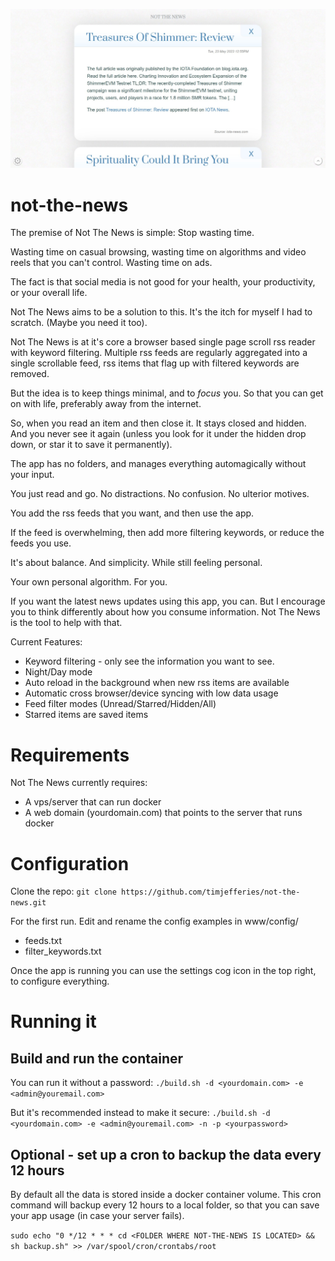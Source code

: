 ![image](screenshot.jpg)

# not-the-news
The premise of Not The News is simple: Stop wasting time.

Wasting time on casual browsing, wasting time on algorithms and video reels that you can't control. Wasting time on ads.


The fact is that social media is not good for your health, your productivity, or your overall life.


Not The News aims to be a solution to this. It's the itch for myself I had to scratch. (Maybe you need it too).


Not The News is at it's core a browser based single page scroll rss reader with keyword filtering.
Multiple rss feeds are regularly aggregated into a single scrollable feed, rss items that flag up with filtered keywords are removed.


But the idea is to keep things minimal, and to _focus_ you. So that you can get on with life, preferably away from the internet.


So, when you read an item and then close it. It stays closed and hidden. And you never see it again (unless you look for it under the hidden drop down, or star it to save it permanently). 


The app has no folders, and manages everything automagically without your input. 


You just read and go. No distractions. No confusion. No ulterior motives.

You add the rss feeds that you want, and then use the app. 

If the feed is overwhelming, then add more filtering keywords, or reduce the feeds you use.

It's about balance. And simplicity. While still feeling personal.


Your own personal algorithm. For you.


If you want the latest news updates using this app, you can. But I encourage you to think differently about how you consume information. Not The News is the tool to help with that.


Current Features:
- Keyword filtering - only see the information you want to see.
- Night/Day mode
- Auto reload in the background when new rss items are available
- Automatic cross browser/device syncing with low data usage
- Feed filter modes (Unread/Starred/Hidden/All)
- Starred items are saved items

# Requirements
Not The News currently requires:
- A vps/server that can run docker
- A web domain (yourdomain.com) that points to the server that runs docker

# Configuration
Clone the repo:
```git clone https://github.com/timjefferies/not-the-news.git```

For the first run. Edit and rename the config examples in
www/config/
- feeds.txt
- filter_keywords.txt

Once the app is running you can use the settings cog icon in the top right, to configure everything.

# Running it
## Build and run the container

You can run it without a password:
```./build.sh -d <yourdomain.com> -e <admin@youremail.com>```

But it's recommended instead to make it secure:
```./build.sh -d <yourdomain.com> -e <admin@youremail.com> -n -p <yourpassword>```


## Optional - set up a cron to backup the data every 12 hours

By default all the data is stored inside a docker container volume. This cron command will backup every 12 hours to a local folder, so that you can save your app usage (in case your server fails).

```sudo echo "0 */12 * * * cd <FOLDER WHERE NOT-THE-NEWS IS LOCATED> && sh backup.sh" >> /var/spool/cron/crontabs/root```
